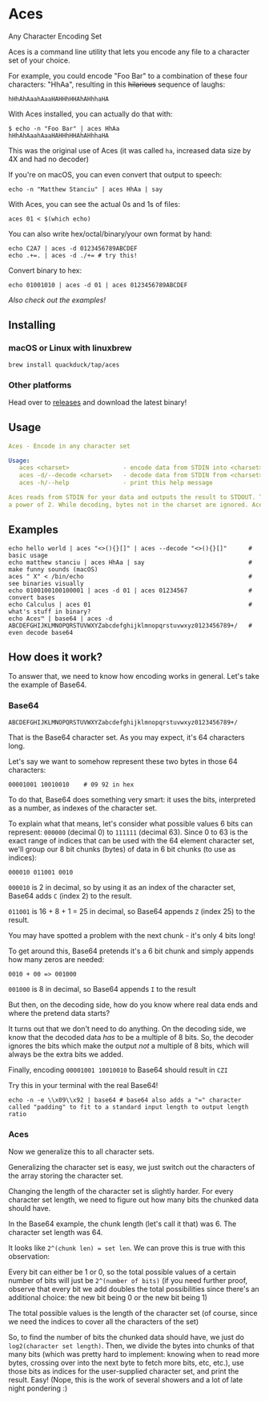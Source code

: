 # Aces

[comment]: <> (**A**ny **C**haracter **E**ncoding **S**et)
Any Character Encoding Set

Aces is a command line utility that lets you encode any file to a character set of your choice.

For example, you could encode "Foo Bar" to a combination of these four characters: "HhAa", resulting in this ~~hilarious~~ sequence of laughs:
```text
hHhAhAaahAaaHAHHhHHAhAHhhaHA
```
With Aces installed, you can actually do that with:
```shell
$ echo -n "Foo Bar" | aces HhAa
hHhAhAaahAaaHAHHhHHAhAHhhaHA
```
This was the original use of Aces (it was called `ha`, increased data size by 4X and had no decoder)

If you're on macOS, you can even convert that output to speech:
```shell
echo -n "Matthew Stanciu" | aces HhAa | say
```

With Aces, you can see the actual 0s and 1s of files:
```shell
aces 01 < $(which echo)
```
You can also write hex/octal/binary/your own format by hand:
```shell
echo C2A7 | aces -d 0123456789ABCDEF
echo .+=. | aces -d ./+= # try this!
```
Convert binary to hex:
```shell
echo 01001010 | aces -d 01 | aces 0123456789ABCDEF
```

_Also check out the examples!_
## Installing

### macOS or Linux with linuxbrew
```shell
brew install quackduck/tap/aces
```

### Other platforms
Head over to [releases](https://github.com/quackduck/aces/releases) and download the latest binary!

## Usage
```yaml
Aces - Encode in any character set

Usage:
   aces <charset>               - encode data from STDIN into <charset>
   aces -d/--decode <charset>   - decode data from STDIN from <charset>
   aces -h/--help               - print this help message

Aces reads from STDIN for your data and outputs the result to STDOUT. The charset length must be
a power of 2. While decoding, bytes not in the charset are ignored. Aces does not add any padding.
```
## Examples
```shell
echo hello world | aces "<>(){}[]" | aces --decode "<>(){}[]"      # basic usage
echo matthew stanciu | aces HhAa | say                             # make funny sounds (macOS)
aces " X" < /bin/echo                                              # see binaries visually
echo 0100100100100001 | aces -d 01 | aces 01234567                 # convert bases
echo Calculus | aces 01                                            # what's stuff in binary?
echo Aces™ | base64 | aces -d
ABCDEFGHIJKLMNOPQRSTUVWXYZabcdefghijklmnopqrstuvwxyz0123456789+/   # even decode base64
```

## How does it work?
To answer that, we need to know how encoding works in general. Let's take the example of Base64.

### Base64
```text
ABCDEFGHIJKLMNOPQRSTUVWXYZabcdefghijklmnopqrstuvwxyz0123456789+/
```
That is the Base64 character set. As you may expect, it's 64 characters long. 

Let's say we want to somehow represent these two bytes in those 64 characters:
```text
00001001 10010010    # 09 92 in hex
```
To do that, Base64 does something very smart: it uses the bits, interpreted as a number, as indexes of the character set.

To explain what that means, let's consider what possible values 6 bits can represent: `000000` (decimal 0) to `111111` (decimal 63).
Since 0 to 63 is the exact range of indices that can be used with the 64 element character set, we'll group our 8 bit chunks (bytes) of data in 6 bit chunks (to use as indices):
```text
000010 011001 0010
```
`000010` is 2 in decimal, so by using it as an index of the character set, Base64 adds `C` (index 2) to the result.

`011001` is 16 + 8 + 1 = 25 in decimal, so Base64 appends `Z` (index 25) to the result.

You may have spotted a problem with the next chunk - it's only 4 bits long!

To get around this, Base64 pretends it's a 6 bit chunk and simply appends how many zeros are needed:
```
0010 + 00 => 001000
```
`001000` is 8 in decimal, so Base64 appends `I` to the result

But then, on the decoding side, how do you know where real data ends and where the pretend data starts?

It turns out that we don't need to do anything. On the decoding side, we know that the decoded data _has_ to be a multiple of 8 bits. So, the decoder ignores the bits which make the output _not_ a multiple of 8 bits, which will always be the extra bits we added.

Finally, encoding `00001001 10010010` to Base64 should result in `CZI`

Try this in your terminal with the real Base64!
```shell
echo -n -e \\x09\\x92 | base64 # base64 also adds a "=" character called "padding" to fit to a standard input length to output length ratio
```

### Aces

Now we generalize this to all character sets.

Generalizing the character set is easy, we just switch out the characters of the array storing the character set.

Changing the length of the character set is slightly harder. For every character set length, we need to figure out how many bits the chunked data should have. 

In the Base64 example, the chunk length (let's call it that) was 6. The character set length was 64.

[comment]: <> (Let's do another example: in octal, the character set length is 8 and the chunk length will be 3 &#40;`000` to `111` = 0 to 7&#41;)

[comment]: <> (For a character set length of 4, we'd need a chunk length of 2 &#40;`00` to `11` is 0 to 3&#41;)

[comment]: <> (```text)

[comment]: <> (set len => chunk len)

[comment]: <> (     4  => 2)

[comment]: <> (     8  => 3)

[comment]: <> (     64 => 6)

[comment]: <> (```)
It looks like `2^(chunk len) = set len`. We can prove this is true with this observation:

Every bit can either be 1 or 0, so the total possible values of a certain number of bits will just be `2^(number of bits)` (if you need further proof, observe that every bit we add doubles the total possibilities since there's an additional choice: the new bit being 0 or the new bit being 1)

The total possible values is the length of the character set (of course, since we need the indices to cover all the characters of the set)

So, to find the number of bits the chunked data should have, we just do `log2(character set length)`. Then, we divide the bytes into chunks of that many bits (which was pretty hard to implement: knowing when to read more bytes, crossing over into the next byte to fetch more bits, etc, etc.), use those bits as indices for the user-supplied character set, and print the result. Easy! (Nope, this is the work of several showers and a lot of late night pondering :) 






